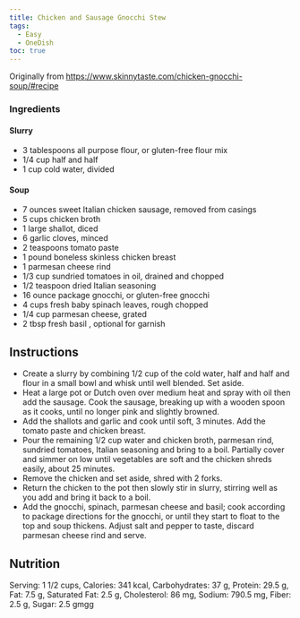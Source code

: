 ```yaml
---
title: Chicken and Sausage Gnocchi Stew
tags:
  - Easy
  - OneDish
toc: true
---
```

Originally from https://www.skinnytaste.com/chicken-gnocchi-soup/#recipe
### Ingredients

#### Slurry

- 3 tablespoons all purpose flour, or gluten-free flour mix
- 1/4 cup half and half
- 1 cup cold water, divided

#### Soup

- 7 ounces sweet Italian chicken sausage, removed from casings
- 5 cups chicken broth
- 1 large shallot, diced
- 6 garlic cloves, minced
- 2 teaspoons tomato paste
- 1 pound boneless skinless chicken breast
- 1 parmesan cheese rind
- 1/3 cup sundried tomatoes in oil, drained and chopped
- 1/2 teaspoon dried Italian seasoning
- 16 ounce package gnocchi, or gluten-free gnocchi
- 4 cups fresh baby spinach leaves, rough chopped
- 1/4 cup parmesan cheese, grated
-  2 tbsp fresh basil , optional for garnish
## Instructions

- Create a slurry by combining 1/2 cup of the cold water, half and half and flour in a small bowl and whisk until well blended. Set aside.    
- Heat a large pot or Dutch oven over medium heat and spray with oil then add the sausage. Cook the sausage, breaking up with a wooden spoon as it cooks, until no longer pink and slightly browned.    
- Add the shallots and garlic and cook until soft, 3 minutes. Add the tomato paste and chicken breast.    
- Pour the remaining 1/2 cup water and chicken broth, parmesan rind, sundried tomatoes, Italian seasoning and bring to a boil. Partially cover and simmer on low until vegetables are soft and the chicken shreds easily, about 25 minutes.    
- Remove the chicken and set aside, shred with 2 forks.    
- Return the chicken to the pot then slowly stir in slurry, stirring well as you add and bring it back to a boil.    
- Add the gnocchi, spinach, parmesan cheese and basil; cook according to package directions for the gnocchi, or until they start to float to the top and soup thickens. Adjust salt and pepper to taste, discard parmesan cheese rind and serve.

## Nutrition

Serving: 1 1/2 cups, Calories: 341 kcal, Carbohydrates: 37 g, Protein: 29.5 g, Fat: 7.5 g, Saturated Fat: 2.5 g, Cholesterol: 86 mg, Sodium: 790.5 mg, Fiber: 2.5 g, Sugar: 2.5 gmgg